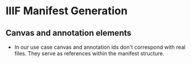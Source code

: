# IIIF Manifest Generation

## Canvas and annotation elements
- In our use case canvas and annotation ids don't correspond with real files. They serve as references within the manifest structure.